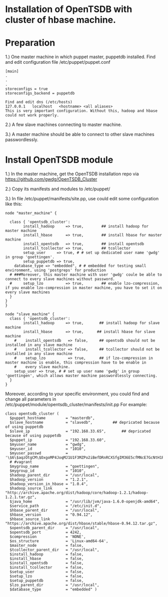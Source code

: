Installation of OpenTSDB with cluster of hbase machine.
==========
<h1> Preparation </h1>

1.) One master machine in which puppet master, puppetdb installed.
	Find and edit configuration file /etc/puppet/puppet.conf
	
	[main]
	.
	.
	.
	storeconfigs = true
	storeconfigs_backend = puppetdb
	
	Find and edit dns (/etc/hosts)
	127.0.0.1	localhost	<hostname> <all aliases>
	This is very important configuration. Without this, hadoop and hbase could not work properly. 

2.) A few slave machines connecting to master machine.

3.) A master machine should be able to connect to other slave machines passwordlessly.

<h1> Install OpenTSDB module </h1>

1.) In the master machine, get the OpenTSDB installation repo via https://github.com/gwdg/OpenTSDB_Cluster

2.) Copy its manifests and modules to /etc/puppet/

3.) In file /etc/puppet/manifests/site.pp, use could edit some configuration like this:



```puppet
node "master_machine" {

  class { 'opentsdb_cluster':
        install_hadoop     => true,        ## install hadoop for master machine
        install_hbase      => true,        ## install hbase for master machine
        install_opentsdb   => true,        ## install opentsdb
        install_tcollector => true,        ## tcollector
    	setup_user     => true, # # set up dedicated user name 'gwdg' in group 'goettingen'.
    	setup_puppetdb => true,
	database_type => "embedded", # # embedded for testing small environment, using 'postgreps' for production
  # ###Moreover, this master machine with user 'gwdg' coule be able to connect to every slave machines without password.
  #    	setup_lzo          => true,        ## enable lzo-compression, if you enable lzo-compression in master machine, you have to set it on every slave machines
  }
}
}
```

```puppet
node "slave_machine" {
  class { 'opentsdb_cluster':
       	install_hadoop     => true,       ## install hadoop for slave machine
        install_hbase      => true,      ## install hbase for slave machine
    #    install_opentsdb   => false,     ## opentsdb should not be installed in any slave machine
    #    install_tcollector => false,     ## tcollector should not be installed in any slave machine
    #    setup_lzo          => true,      ## if lzo-compression in master machine is enable, this compression have to be enable in
    #    every slave machine.
    setup_user => true, # # set up user name 'gwdg' in group 'goettingen', which allows master machine passwordlessly connecting.
  }
}
```

Moreover, according to your specific environment, you could find and change all parameters in /etc/puppet/module/opentsdb_cluster/manifests/init.pp
For example:

```puppet
class opentsdb_cluster (
  $puppet_hostname         = "masterdb",
  $slave_hostname          = "slavedb",			## depricated because of using puppetdb
  $slave_ip                = "192.168.33.65",		## depricated because of using puppetdb
  $puppet_ip               = "192.168.33.60", 
  $myuser_name             = "gwdg",
  $myuser_id               = "1010",
  $myuser_passwd           = '\$6\$aqzOtgCM\$OxgoMP4JoqMJ1U1F3MZPo2iBefDRnRCXSfgIM36E5cfMNcE7GcNtH1P/tTC2QY3sX3BxxJ7r/9ciScIVTa55l0',
  # #vagrant
  $mygroup_name            = "goettingen",
  $mygroup_id              = "1010",
  $hadoop_parent_dir       = "/usr/local",
  $hadoop_version          = "1.2.1",
  $hadoop_version_in_hbase = "1.0.4",
  $hadoop_source_link      = "http://archive.apache.org/dist/hadoop/core/hadoop-1.2.1/hadoop-1.2.1.tar.gz",
  $java_home               = "/usr/lib/jvm/java-1.6.0-openjdk-amd64",
  $service_path            = "/etc/init.d",
  $hbase_parent_dir        = "/usr/local",
  $hbase_version           = "0.94.12",
  $hbase_source_link       = "https://archive.apache.org/dist/hbase/stable/hbase-0.94.12.tar.gz",
  $opentsdb_parent_dir     = "/usr/local",
  $opentsdb_port           = 4242,
  $compression             = 'NONE',
  $os_structure            = 'Linux-amd64-64',
  $master_node             = false,
  $tcollector_parent_dir   = "/usr/local",
  $install_hadoop          = false,
  $install_hbase           = false,
  $install_opentsdb        = false,
  $install_tcollector      = false,
  $setup_user              = false,
  $setup_lzo               = false,
  $setup_puppetdb          = false, 
  $lzo_parent_dir          = "/usr/local",
  $database_type           = "embedded" )
```

